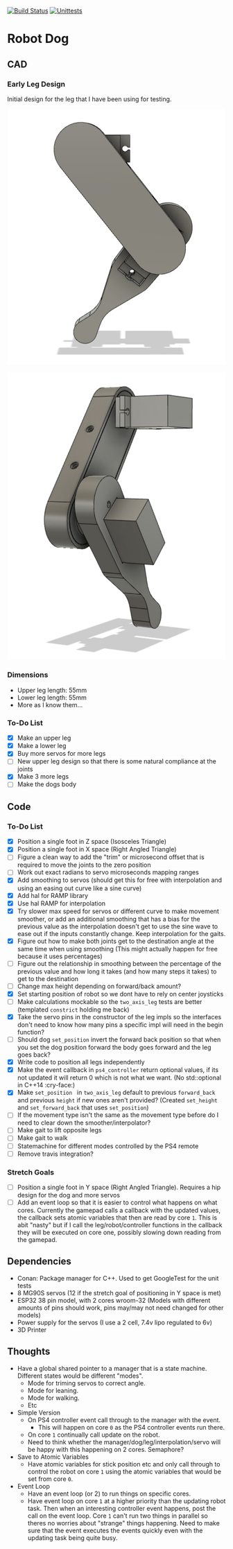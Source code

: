 [![Build Status](https://app.travis-ci.com/av4625/robot_dog.svg?branch=master)](https://app.travis-ci.com/av4625/robot_dog)
[![Unittests](https://github.com/av4625/robot_dog/actions/workflows/unittests.yml/badge.svg)](https://github.com/av4625/robot_dog/actions/workflows/unittests.yml)

# Robot Dog

## CAD

### Early Leg Design

Initial design for the leg that I have been using for testing.

![Leg Front](/images/leg_front.png "Leg Front")

![Leg Back](/images/leg_back.png "Leg Back")

### Dimensions
* Upper leg length: 55mm
* Lower leg length: 55mm
* More as I know them...

### To-Do List
- [x] Make an upper leg
- [x] Make a lower leg
- [x] Buy more servos for more legs
- [ ] New upper leg design so that there is some natural compliance at the
joints
- [x] Make 3 more legs
- [ ] Make the dogs body

## Code

### To-Do List
- [x] Position a single foot in Z space (Isosceles Triangle)
- [x] Position a single foot in X space (Right Angled Triangle)
- [ ] Figure a clean way to add the "trim" or microsecond offset that is
required to move the joints to the zero position
- [ ] Work out exact radians to servo microseconds mapping ranges
- [x] Add smoothing to servos (should get this for free with interpolation and
using an easing out curve like a sine curve)
- [x] Add hal for RAMP library
- [x] Use hal RAMP for interpolation
- [x] Try slower max speed for servos or different curve to make movement
smoother, or add an additional smoothing that has a bias for the previous value
as the interpolation doesn't get to use the sine wave to ease out if the inputs
constantly change. Keep interpolation for the gaits.
- [x] Figure out how to make both joints get to the destination angle at the
same time when using smoothing (This might actually happen for free because it
uses percentages)
- [ ] Figure out the relationship in smoothing between the percentage of the
previous value and how long it takes (and how many steps it takes) to get to the
destination
- [ ] Change max height depending on forward/back amount?
- [x] Set starting position of robot so we dont have to rely on center joysticks
- [ ] Make calculations mockable so the `two_axis_leg` tests are better
(templated `constrict` holding me back)
- [x] Take the servo pins in the constructor of the leg impls so the interfaces
don't need to know how many pins a specific impl will need in
the begin function?
- [ ] Should dog `set_position` invert the forward back position so that when
you set the dog position forward the body goes forward and the leg goes back?
- [x] Write code to position all legs independently
- [x] Make the event callback in `ps4_controller` return optional values, if its
not updated it will return 0 which is not what we want. (No std::optional in
C++14 :cry-face:)
- [x] Make `set_position ` in `two_axis_leg` default to previous `forward_back`
and previous `height` if new ones aren't provided? (Created `set_height` and
`set_forward_back` that uses `set_position`)
- [ ] If the movement type isn't the same as the movement type before do I need
to clear down the smoother/interpolator?
- [ ] Make gait to lift opposite legs
- [ ] Make gait to walk
- [ ] Statemachine for different modes controlled by the PS4 remote
- [ ] Remove travis integration?

### Stretch Goals
- [ ] Position a single foot in Y space (Right Angled Triangle). Requires a hip
design for the dog and more servos
- [ ] Add an event loop so that it is easier to control what happens on what
cores. Currently the gamepad calls a callback with the updated values, the
callback sets atomic variables that then are read by core `1`. This is abit
"nasty" but if I call the leg/robot/controller functions in the callback they
will be executed on core one, possibly slowing down reading from the gamepad.

## Dependencies
* Conan: Package manager for C++. Used to get GoogleTest for the unit tests
* 8 MG90S servos (12 if the stretch goal of positioning in Y space is met)
* ESP32 38 pin model, with 2 cores wroom-32 (Models with different amounts of
pins should work, pins may/may not need changed
for other models)
* Power supply for the servos (I use a 2 cell, 7.4v lipo regulated to 6v)
* 3D Printer

## Thoughts
* Have a global shared pointer to a manager that is a state machine. Different
states would be different "modes".
    * Mode for triming servos to correct angle.
    * Mode for leaning.
    * Mode for walking.
    * Etc
* Simple Version
    * On PS4 controller event call through to the manager with the event.
        * This will happen on core `0` as the PS4 controller events run there.
    * On core `1` continually call update on the robot.
    * Need to think whether the manager/dog/leg/interpolation/servo will be
    happy with this happening on 2 cores. Semaphore?
* Save to Atomic Variables
    * Have atomic variables for stick position etc and only call through to
    control the robot on core `1` using the atomic variables that would be set
    from core `0`.
* Event Loop
    * Have an event loop (or 2) to run things on specific cores.
    * Have event loop on core `1` at a higher priority than the updating robot
    task. Then when an interesting controller event happens, post the call on
    the event loop. Core `1` can't run two things in parallel so theres no
    worries about "strange" things happening. Need to make sure that the event
    executes the events quickly even with the updating task being quite busy.
